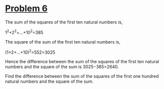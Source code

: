 # [Problem 6](https://projecteuler.net/problem=6)

The sum of the squares of the first ten natural numbers is,

1<sup>2</sup>+2<sup>2</sup>+...+10<sup>2</sup>=385

The square of the sum of the first ten natural numbers is,

(1+2+...+10)<sup>2</sup>=552=3025

Hence the difference between the sum of the squares of the first ten natural numbers and the square of the sum is 3025−385=2640.

Find the difference between the sum of the squares of the first one hundred natural numbers and the square of the sum.

